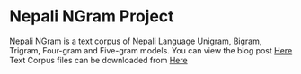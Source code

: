 Nepali NGram Project
====================

Nepali NGram is a text corpus of Nepali Language Unigram, Bigram, Trigram, Four-gram and Five-gram models.
You can view the blog post [Here](http://virtualanup.com/nepali-ngram-models/)
Text Corpus files can be downloaded from [Here](https://sourceforge.net/projects/nepalingram/files/)
